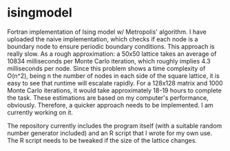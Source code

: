 # isingmodel
Fortran implementation of Ising model w/ Metropolis' algorithm. I have uploaded the naive implementation, which checks if each node is a boundary node to ensure periodic boundary conditions. This approach is really slow. As a rough approximation: a 50x50 lattice takes an average of 10834 milliseconds per Monte Carlo iteration, which roughly implies 4.3 milliseconds per node. Since this problem shows a time complexity of O(n^2), being n the number of nodes in each side of the square lattice, it is easy to see that runtime will escalate rapidly. For a 128x128 matrix and 1000 Monte Carlo iterations, it would take approximately 18-19 hours to complete the task. These estimations are based on my computer's performance, obviously. Therefore, a quicker approach needs to be implemented. I am currently working on it. 

The repository currently includes the program itself (with a suitable random number generator included) and an R script that I wrote for my own use. The R script needs to be tweaked if the size of the lattice changes.
